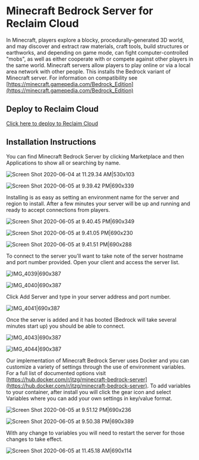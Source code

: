 # Minecraft Bedrock Server for Reclaim Cloud
In Minecraft, players explore a blocky, procedurally-generated 3D world, and may discover and extract raw materials, craft tools, build structures or earthworks, and depending on game mode, can fight computer-controlled "mobs", as well as either cooperate with or compete against other players in the same world. Minecraft servers allow players to play online or via a local area network with other people. This installs the Bedrock variant of Minecraft server. For information on compatibility see [https://minecraft.gamepedia.com/Bedrock_Edition](https://minecraft.gamepedia.com/Bedrock_Edition)

## Deploy to Reclaim Cloud
[Click here to deploy to Reclaim Cloud](https://app.my.reclaim.cloud/?app=minecraft-bedrock)

## Installation Instructions

You can find Minecraft Bedrock Server by clicking Marketplace and then Applications to show all or searching by name.

![Screen Shot 2020-06-04 at 11.29.34 AM|530x103](https://community.reclaimhosting.com/uploads/default/original/2X/6/66fffe086313e6975f16e1afe89e18c34510c6c8.png) 

![Screen Shot 2020-06-05 at 9.39.42 PM|690x339](https://community.reclaimhosting.com/uploads/default/optimized/2X/5/523508b380394728e9e122a18a85d6c1e81441b6_2_1380x678.png) 

Installing is as easy as setting an environment name for the server and region to install. After a few minutes your server will be up and running and ready to accept connections from players.

![Screen Shot 2020-06-05 at 9.40.45 PM|690x349](https://community.reclaimhosting.com/uploads/default/original/2X/e/e08dcbed64831969f1c2e83306f2b37cc17d5cd7.png) 

![Screen Shot 2020-06-05 at 9.41.05 PM|690x230](https://community.reclaimhosting.com/uploads/default/original/2X/e/ea0d461810f52f7f077066d146c945e5a434c22f.png) 

![Screen Shot 2020-06-05 at 9.41.51 PM|690x288](https://community.reclaimhosting.com/uploads/default/original/2X/f/fbe40c35f9be688e435169333b46c47887134d7c.png)  

To connect to the server you'll want to take note of the server hostname and port number provided. Open your client and access the server list.

![IMG_4039|690x387](https://community.reclaimhosting.com/uploads/default/optimized/2X/1/18c7f37ebbc62b73f929b41b0282d5da72375323_2_1380x774.jpeg) 

![IMG_4040|690x387](https://community.reclaimhosting.com/uploads/default/optimized/2X/3/3a7c3216b9ee807b04f2f15f57ab07d61168950e_2_1380x774.jpeg) 

Click Add Server and type in your server address and port number.

![IMG_4041|690x387](https://community.reclaimhosting.com/uploads/default/optimized/2X/c/c164e12ddb380d3f7c0840100b27b57fee4d35d1_2_1380x774.jpeg) 

Once the server is added and it has booted (Bedrock will take several minutes start up) you should be able to connect.

![IMG_4043|690x387](https://community.reclaimhosting.com/uploads/default/optimized/2X/c/c201ccf9b169a5a242e337e3f814eb2733bb44c0_2_1380x774.jpeg) 

![IMG_4044|690x387](https://community.reclaimhosting.com/uploads/default/optimized/2X/8/8d32415cad147ae2d556b9493402731dc9b9b2ec_2_1380x774.jpeg)  

Our implementation of Minecraft Bedrock Server uses Docker and you can customize a variety of settings through the use of environment variables. For a full list of documented options visit [https://hub.docker.com/r/itzg/minecraft-bedrock-server](https://hub.docker.com/r/itzg/minecraft-bedrock-server). To add variables to your container, after install you will click the gear icon and select Variables where you can add your own settings in key/value format.

![Screen Shot 2020-06-05 at 9.51.12 PM|690x236](https://community.reclaimhosting.com/uploads/default/optimized/2X/e/e3e973e6c0b40a95b5df1ed10dda666969e462f4_2_1380x472.png) 

![Screen Shot 2020-06-05 at 9.50.38 PM|690x389](https://community.reclaimhosting.com/uploads/default/optimized/2X/1/12ea79d3d1eeb4a4a6b2bf582bf883f12d4f25c6_2_1380x778.png) 

With any change to variables you will need to restart the server for those changes to take effect.

![Screen Shot 2020-06-05 at 11.45.18 AM|690x114](https://community.reclaimhosting.com/uploads/default/original/2X/e/e9661b7041f8bbaa019e278905889b0ad4f3187f.png)